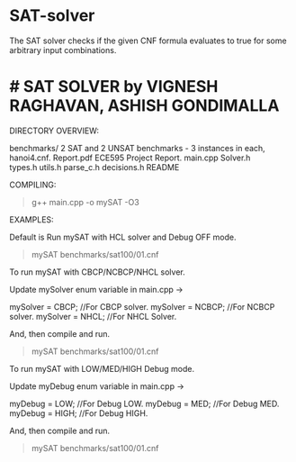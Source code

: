 # SAT-solver
The SAT solver checks if the given CNF formula evaluates to true for some arbitrary input combinations.

# # SAT SOLVER by VIGNESH RAGHAVAN, ASHISH GONDIMALLA

DIRECTORY OVERVIEW:

benchmarks/    	2 SAT and 2 UNSAT benchmarks - 3 instances in each, hanoi4.cnf.
Report.pdf		ECE595 Project Report.
main.cpp
Solver.h		
types.h
utils.h
parse_c.h
decisions.h
README

COMPILING:

> g++ main.cpp -o mySAT -O3

EXAMPLES:

Default is Run mySAT with HCL solver and Debug OFF mode.

> mySAT benchmarks/sat100/01.cnf



To run mySAT with CBCP/NCBCP/NHCL solver.

Update mySolver enum variable in main.cpp ->

mySolver = CBCP; //For CBCP solver.
mySolver = NCBCP; //For NCBCP solver.
mySolver = NHCL; //For NHCL Solver.

And, then compile and run.
> mySAT benchmarks/sat100/01.cnf



To run mySAT with LOW/MED/HIGH Debug mode.

Update myDebug enum variable in main.cpp ->

myDebug = LOW; //For Debug LOW.
myDebug = MED; //For Debug MED.
myDebug = HIGH; //For Debug HIGH.

And, then compile and run.
> mySAT benchmarks/sat100/01.cnf
